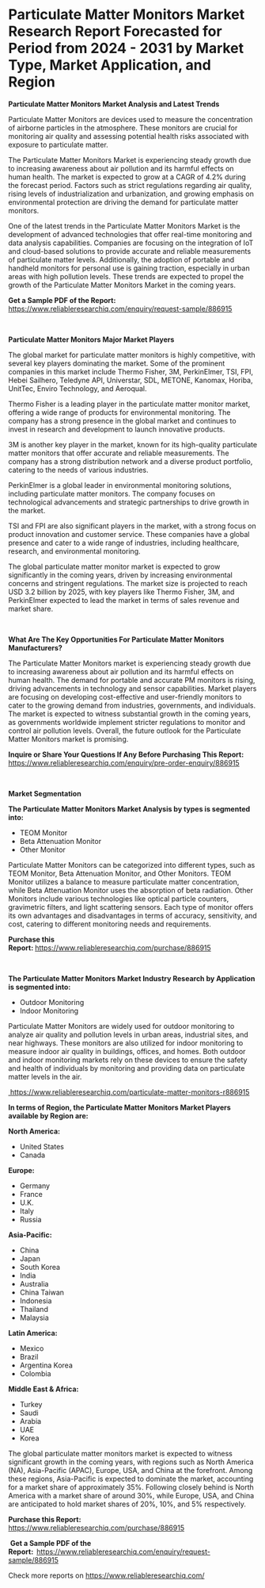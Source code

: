 <p><h1>Particulate Matter Monitors Market Research Report Forecasted for Period from 2024 -  2031 by Market Type, Market Application, and Region</h1></p><p><strong>Particulate Matter Monitors Market Analysis and Latest Trends</strong></p>
<p><p>Particulate Matter Monitors are devices used to measure the concentration of airborne particles in the atmosphere. These monitors are crucial for monitoring air quality and assessing potential health risks associated with exposure to particulate matter.</p><p>The Particulate Matter Monitors Market is experiencing steady growth due to increasing awareness about air pollution and its harmful effects on human health. The market is expected to grow at a CAGR of 4.2% during the forecast period. Factors such as strict regulations regarding air quality, rising levels of industrialization and urbanization, and growing emphasis on environmental protection are driving the demand for particulate matter monitors.</p><p>One of the latest trends in the Particulate Matter Monitors Market is the development of advanced technologies that offer real-time monitoring and data analysis capabilities. Companies are focusing on the integration of IoT and cloud-based solutions to provide accurate and reliable measurements of particulate matter levels. Additionally, the adoption of portable and handheld monitors for personal use is gaining traction, especially in urban areas with high pollution levels. These trends are expected to propel the growth of the Particulate Matter Monitors Market in the coming years.</p></p>
<p><strong>Get a Sample PDF of the Report:&nbsp;</strong> <a href="https://www.reliableresearchiq.com/enquiry/request-sample/886915">https://www.reliableresearchiq.com/enquiry/request-sample/886915</a></p>
<p>&nbsp;</p>
<p><strong>Particulate Matter Monitors Major Market Players</strong></p>
<p><p>The global market for particulate matter monitors is highly competitive, with several key players dominating the market. Some of the prominent companies in this market include Thermo Fisher, 3M, PerkinElmer, TSI, FPI, Hebei Sailhero, Teledyne API, Universtar, SDL, METONE, Kanomax, Horiba, UnitTec, Enviro Technology, and Aeroqual.</p><p>Thermo Fisher is a leading player in the particulate matter monitor market, offering a wide range of products for environmental monitoring. The company has a strong presence in the global market and continues to invest in research and development to launch innovative products.</p><p>3M is another key player in the market, known for its high-quality particulate matter monitors that offer accurate and reliable measurements. The company has a strong distribution network and a diverse product portfolio, catering to the needs of various industries.</p><p>PerkinElmer is a global leader in environmental monitoring solutions, including particulate matter monitors. The company focuses on technological advancements and strategic partnerships to drive growth in the market.</p><p>TSI and FPI are also significant players in the market, with a strong focus on product innovation and customer service. These companies have a global presence and cater to a wide range of industries, including healthcare, research, and environmental monitoring.</p><p>The global particulate matter monitor market is expected to grow significantly in the coming years, driven by increasing environmental concerns and stringent regulations. The market size is projected to reach USD 3.2 billion by 2025, with key players like Thermo Fisher, 3M, and PerkinElmer expected to lead the market in terms of sales revenue and market share.</p></p>
<p>&nbsp;</p>
<p><strong>What Are The Key Opportunities For Particulate Matter Monitors Manufacturers?</strong></p>
<p><p>The Particulate Matter Monitors market is experiencing steady growth due to increasing awareness about air pollution and its harmful effects on human health. The demand for portable and accurate PM monitors is rising, driving advancements in technology and sensor capabilities. Market players are focusing on developing cost-effective and user-friendly monitors to cater to the growing demand from industries, governments, and individuals. The market is expected to witness substantial growth in the coming years, as governments worldwide implement stricter regulations to monitor and control air pollution levels. Overall, the future outlook for the Particulate Matter Monitors market is promising.</p></p>
<p><strong>Inquire or Share Your Questions If Any Before Purchasing This Report:</strong> <a href="https://www.reliableresearchiq.com/enquiry/pre-order-enquiry/886915">https://www.reliableresearchiq.com/enquiry/pre-order-enquiry/886915</a></p>
<p>&nbsp;</p>
<p><strong>Market Segmentation</strong></p>
<p><strong>The Particulate Matter Monitors Market Analysis by types is segmented into:</strong></p>
<p><ul><li>TEOM Monitor</li><li>Beta Attenuation Monitor</li><li>Other Monitor</li></ul></p>
<p><p>Particulate Matter Monitors can be categorized into different types, such as TEOM Monitor, Beta Attenuation Monitor, and Other Monitors. TEOM Monitor utilizes a balance to measure particulate matter concentration, while Beta Attenuation Monitor uses the absorption of beta radiation. Other Monitors include various technologies like optical particle counters, gravimetric filters, and light scattering sensors. Each type of monitor offers its own advantages and disadvantages in terms of accuracy, sensitivity, and cost, catering to different monitoring needs and requirements.</p></p>
<p><strong>Purchase this Report:&nbsp;</strong><a href="https://www.reliableresearchiq.com/purchase/886915">https://www.reliableresearchiq.com/purchase/886915</a></p>
<p>&nbsp;</p>
<p><strong>The Particulate Matter Monitors Market Industry Research by Application is segmented into:</strong></p>
<p><ul><li>Outdoor Monitoring</li><li>Indoor Monitoring</li></ul></p>
<p><p>Particulate Matter Monitors are widely used for outdoor monitoring to analyze air quality and pollution levels in urban areas, industrial sites, and near highways. These monitors are also utilized for indoor monitoring to measure indoor air quality in buildings, offices, and homes. Both outdoor and indoor monitoring markets rely on these devices to ensure the safety and health of individuals by monitoring and providing data on particulate matter levels in the air.</p></p>
<p><a href="https://www.reliableresearchiq.com/particulate-matter-monitors-r886915">&nbsp;https://www.reliableresearchiq.com/particulate-matter-monitors-r886915</a></p>
<p><strong>In terms of Region, the Particulate Matter Monitors Market Players available by Region are:</strong></p>
<p>
    <p> <strong> North America: </strong>
        <ul>
            <li>United States</li>
            <li>Canada</li>
        </ul>
        </p> 
    <p> <strong> Europe: </strong>
        <ul>
            <li>Germany</li>
            <li>France</li>
            <li>U.K.</li>
            <li>Italy</li>
            <li>Russia</li>
        </ul>
        </p> 
    <p> <strong> Asia-Pacific: </strong>
        <ul>
            <li>China</li>
            <li>Japan</li>
            <li>South Korea</li>
            <li>India</li>
            <li>Australia</li>
            <li>China Taiwan</li>
            <li>Indonesia</li>
            <li>Thailand</li>
            <li>Malaysia</li>
        </ul>
        </p> 
    <p> <strong> Latin America: </strong>
        <ul>
            <li>Mexico</li>
            <li>Brazil</li>
            <li>Argentina Korea</li>
            <li>Colombia</li>
        </ul>
        </p> 
    <p> <strong> Middle East & Africa: </strong>
        <ul>
            <li>Turkey</li>
            <li>Saudi</li>
            <li>Arabia</li>
            <li>UAE</li>
            <li>Korea</li>
        </ul>
    </p>
    </p>
<p><p>The global particulate matter monitors market is expected to witness significant growth in the coming years, with regions such as North America (NA), Asia-Pacific (APAC), Europe, USA, and China at the forefront. Among these regions, Asia-Pacific is expected to dominate the market, accounting for a market share of approximately 35%. Following closely behind is North America with a market share of around 30%, while Europe, USA, and China are anticipated to hold market shares of 20%, 10%, and 5% respectively.</p></p>
<p><strong>Purchase this Report: </strong><a href="https://www.reliableresearchiq.com/purchase/886915">https://www.reliableresearchiq.com/purchase/886915</a></p>
<p>&nbsp;<strong>Get a Sample PDF of the Report:&nbsp;&nbsp;</strong><a href="https://www.reliableresearchiq.com/enquiry/request-sample/886915">https://www.reliableresearchiq.com/enquiry/request-sample/886915</a></p>
<p><strong></strong></p>
<p>Check more reports on <a href="https://www.reliableresearchiq.com/">https://www.reliableresearchiq.com/</a></p>